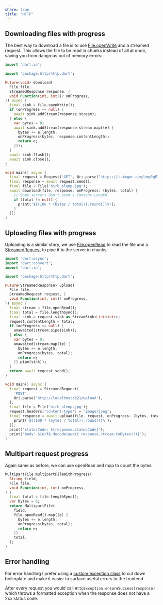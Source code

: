```yaml
---
share: true
title: "HTTP"
---
```


## Downloading files with progress

The best way to download a file is to use [File.openWrite](https://api.dart.dev/stable/3.0.0/dart-io/File/openWrite.html) and a streamed request. This allows the file to be read in chunks instead of all at once, saving you from dangrous out of memory errors:

```dart
import 'dart:io';  
  
import 'package:http/http.dart';

Future<void> download(
  File file,
  StreamedResponse response, {
  void Function(int, int?)? onProgress,
}) async {
  final sink = file.openWrite();
  if (onProgress == null) {
    await sink.addStream(response.stream);
  } else {
    var bytes = 0;
    await sink.addStream(response.stream.map((e) {
      bytes += e.length;
      onProgress(bytes, response.contentLength);
      return e;
    }));
  }
  await sink.flush();
  await sink.close();
}

void main() async {
  final request = Request('GET', Uri.parse('https://i.imgur.com/img0gF3.jpg'));
  final response = await request.send();
  final file = File('birb_slenp.jpg');
  await download(file, response, onProgress: (bytes, total) {
    // Some servers don't send a Content-Length
    if (total != null) {
      print('${(100 * (bytes / total)).round()}%');
    }
  });
}
```

## Uploading files with progress

Uploading is a similar story, we use [File.openRead](https://api.dart.dev/stable/3.0.0/dart-io/File/openRead.html) to read the file and a [StreamedRequest](https://pub.dev/documentation/http/latest/http/StreamedRequest-class.html) to pipe it to the server in chunks:

```dart
import 'dart:async';
import 'dart:convert';
import 'dart:io';

import 'package:http/http.dart';

Future<StreamedResponse> upload(
  File file,
  StreamedRequest request, {
  void Function(int, int)? onProgress,
}) async {
  final stream = file.openRead();
  final total = file.lengthSync();
  final sink = request.sink as StreamSink<List<int>>;
  request.contentLength = total;
  if (onProgress == null) {
    unawaited(stream.pipe(sink));
  } else {
    var bytes = 0;
    unawaited(stream.map((e) {
      bytes += e.length;
      onProgress(bytes, total);
      return e;
    }).pipe(sink));
  }
  return await request.send();
}

void main() async {
  final request = StreamedRequest(
    'POST',
    Uri.parse('http://localhost:621/upload'),
  );
  final file = File('birb_slenp.jpg');
  request.headers['content-type'] = 'image/jpeg';
  final response = await upload(file, request, onProgress: (bytes, total) {
    print('${(100 * (bytes / total)).round()}%');
  });
  print('statusCode: ${response.statusCode}');
  print('body: ${utf8.decode(await response.stream.toBytes())}');
}
```

## Multipart request progress

Again same as before, we can use openRead and map to count the bytes:

```dart
MultipartFile multipartFileWithProgress(  
  String field,  
  File file,  
  void Function(int, int) onProgress,  
) {  
  final total = file.lengthSync();  
  var bytes = 0;  
  return MultipartFile(  
    field,  
    file.openRead().map((e) {  
      bytes += e.length;  
      onProgress(bytes, total);  
      return e;  
    }),  
    total,  
  );  
}
```

## Error handling

For error handling I prefer using a [custom exception class](https://github.com/PixelToast/puro/blob/a2d11907895b4334a867d51145cb8e325c0c9d0b/puro/lib/src/http.dart#L174) to cut down boilerplate and make it easier to surface useful errors to the frontend.

After every request you would call `HttpException.ensureSuccess(response)` which throws a formatted exception when the response does not have a 2xx status code.
